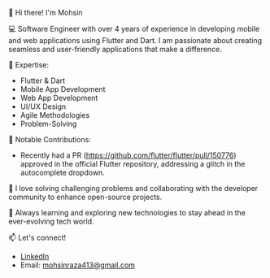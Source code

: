 👋 Hi there! I'm Mohsin

💻 Software Engineer with over 4 years of experience in developing mobile and web applications using Flutter and Dart. I am passionate about creating seamless and user-friendly applications that make a difference.

🔧 Expertise:
- Flutter & Dart
- Mobile App Development
- Web App Development
- UI/UX Design
- Agile Methodologies
- Problem-Solving

🌟 Notable Contributions:
- Recently had a PR (https://github.com/flutter/flutter/pull/150776) approved in the official Flutter repository, addressing a glitch in the autocomplete dropdown.

🚀 I love solving challenging problems and collaborating with the developer community to enhance open-source projects. 

🌱 Always learning and exploring new technologies to stay ahead in the ever-evolving tech world.

📫 Let's connect!
- [LinkedIn](https://www.linkedin.com/in/mohsinraza-fdev/)
- Email: mohsinraza413@gmail.com
